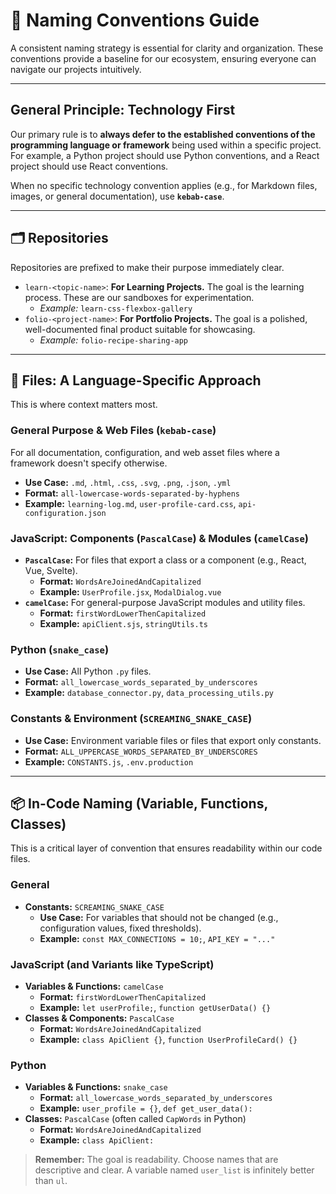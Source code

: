 # 📜 Naming Conventions Guide

A consistent naming strategy is essential for clarity and organization. These conventions provide a baseline for our ecosystem, ensuring everyone can navigate our projects intuitively.

---

## General Principle: Technology First

Our primary rule is to **always defer to the established conventions of the programming language or framework** being used within a specific project. For example, a Python project should use Python conventions, and a React project should use React conventions.

When no specific technology convention applies (e.g., for Markdown files, images, or general documentation), use **`kebab-case`**.

---

## 🗂️ Repositories

Repositories are prefixed to make their purpose immediately clear.

-   `learn-<topic-name>`: **For Learning Projects.** The goal is the learning process. These are our sandboxes for experimentation.
    -   _Example:_ `learn-css-flexbox-gallery`
-   `folio-<project-name>`: **For Portfolio Projects.** The goal is a polished, well-documented final product suitable for showcasing.
    -   _Example:_ `folio-recipe-sharing-app`

---

## 📄 Files: A Language-Specific Approach

This is where context matters most.

### General Purpose & Web Files (`kebab-case`)

For all documentation, configuration, and web asset files where a framework doesn't specify otherwise.

-   **Use Case:** `.md`, `.html`, `.css`, `.svg`, `.png`, `.json`, `.yml`
-   **Format:** `all-lowercase-words-separated-by-hyphens`
-   **Example:** `learning-log.md`, `user-profile-card.css`, `api-configuration.json`

### JavaScript: Components (`PascalCase`) & Modules (`camelCase`)

-   **`PascalCase`:** For files that export a class or a component (e.g., React, Vue, Svelte).
    -   **Format:** `WordsAreJoinedAndCapitalized`
    -   **Example:** `UserProfile.jsx`, `ModalDialog.vue`
-   **`camelCase`:** For general-purpose JavaScript modules and utility files.
    -   **Format:** `firstWordLowerThenCapitalized`
    -   **Example:** `apiClient.sjs`, `stringUtils.ts`

### Python (`snake_case`)

-   **Use Case:** All Python `.py` files.
-   **Format:** `all_lowercase_words_separated_by_underscores`
-   **Example:** `database_connector.py`, `data_processing_utils.py`

### Constants & Environment (`SCREAMING_SNAKE_CASE`)

-   **Use Case:** Environment variable files or files that export only constants.
-   **Format:** `ALL_UPPERCASE_WORDS_SEPARATED_BY_UNDERSCORES`
-   **Example:** `CONSTANTS.js`, `.env.production`

---

## 📦 In-Code Naming (Variable, Functions, Classes)

This is a critical layer of convention that ensures readability within our code files.

### General

-   **Constants:** `SCREAMING_SNAKE_CASE`
    -   **Use Case:** For variables that should not be changed (e.g., configuration values, fixed thresholds).
    -   **Example:** `const MAX_CONNECTIONS = 10;`, `API_KEY = "..."`

### JavaScript (and Variants like TypeScript)

-   **Variables & Functions:** `camelCase`
    -   **Format:** `firstWordLowerThenCapitalized`
    -   **Example:** `let userProfile;`, `function getUserData() {}`
-   **Classes & Components:** `PascalCase`
    -   **Format:** `WordsAreJoinedAndCapitalized`
    -   **Example:** `class ApiClient {}`, `function UserProfileCard() {}`

### Python

-   **Variables & Functions:** `snake_case`
    -   **Format:** `all_lowercase_words_separated_by_underscores`
    -   **Example:** `user_profile = {}`, `def get_user_data():`
-   **Classes:** `PascalCase` (often called `CapWords` in Python)
    -   **Format:** `WordsAreJoinedAndCapitalized`
    -   **Example:** `class ApiClient:`

> **Remember:** The goal is readability. Choose names that are descriptive and clear. A variable named `user_list` is infinitely better than `ul`.
